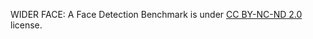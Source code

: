 WIDER FACE: A Face Detection Benchmark is under [CC BY-NC-ND 2.0](https://creativecommons.org/licenses/by-nc-nd/2.0/) license.